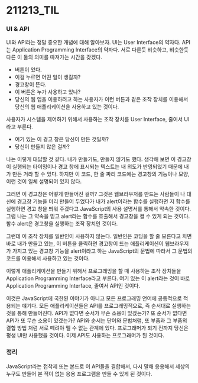 # 211213_TIL

### UI & API

UI와 API라는 정말 중요한 개념에 대해 알아보자. UI는 User Interface의 약자다. API는 Application Programming Interface의 약자다. 서로 다른듯 비슷하고, 비슷한듯 다른 이 둘의 의미를 따져가는 시간을 갖겠다.

- 버튼이 있다.
- 이걸 누르면 어떤 일이 생길까?
- 경고창이 뜬다.
- 이 버튼은 누가 사용하고 있나?
- 당신의 웹 앱을 이용하려고 하는 사용자가 이런 버튼과 같은 조작 장치를 이용해서 당신의 웹 애플리케이션을 사용하고 있는 것이다.

사용자가 시스템을 제어하기 위해서 사용하는 조작 장치를 User Interface, 줄여서 UI라고 부른다.

- 여기 있는 이 경고 창은 당신이 만든 것일까?
- 당신이 만들지 않은 걸까?

나는 이렇게 대답할 것 같다. 내가 만들기도, 만들지 않기도 했다. 생각해 보면 이 경고창이 실행되는 타이밍이나 경고 창에 표시되는 텍스트는 내 의도가 반영되었기 때문에 내가 만든 거라 할 수 있다. 하지만 이 코드, 한 줄 짜리 코드에는 경고창의 기능이나 모양, 이런 것이 일체 설명되어 있지 않다.

그러면 이 경고창은 어떻게 만들어진 걸까? 그것은 웹브라우저를 만드는 사람들이 나 대신에 경고창 기능을 미리 만들어 두었다가 내가 alert이라는 함수를 실행하면 저 함수를 실행하면 경고 창을 띄워 주겠다고 JavaScript의 사용 설명서를 통해서 약속한 것이다. 그럼 나는 그 약속을 믿고 alert라는 함수를 호출해서 경고창을 켤 수 있게 되는 것이다. 함수 alert은 경고창을 실행하는 조작 장치인 것이다.

그런데 이 조작 장치를 일반인이 사용하지 않는다. 일반인은 코딩을 할 줄 모른다고 치면 바로 내가 만들고 있는, 이 버튼을 클릭하면 경고창이 뜨는 애플리케이션이 웹브라우저가 가지고 있는 경고창 기능을 alert이라고 하는 JavaScript의 문법에 따라서 그 문법의 코드를 이용해서 사용하고 있는 것이다.

이렇게 애플리케이션을 만들기 위해서 프로그래밍을 할 때 사용하는 조작 장치들을 Application Programming Interface라고 부른다. 여기 있는 이 alert라는 것이 바로 Application Programming Interface, 줄여서 API인 것이다.

이것은 JavaScript에 국한된 이야기가 아니고 모든 프로그래밍 언어에 공통적으로 적용되는 얘기다. 모든 애플리케이션들은 API를 프로그래밍적으로, 즉 순서대로 실행하는 것을 통해 만들어진다. API가 없다면 순서가 무슨 소용이 있겠는가? 또 순서가 없다면 API가 또 무슨 소용이 있겠는가? API와 순서는 단어와 문법처럼, 또 부품과 그 부품의 결합 방법 처럼 서로 떼려야 뗄 수 없는 관계에 있다. 프로그래머가 되기 전까지 당신은 평생 UI만 사용했을 것이다. 이제 API도 사용하는 프로그래머가 된 것이다.

### 정리

JavaScript라는 접착제 또는 본드로 이 API들을 결합해서, 다시 말해 응용해서 세상의 누구도 만들어 본 적이 없는 응용 프로그램을 만들 수 있게 된 것이다.
